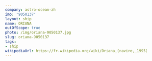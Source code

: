 ```yaml
---
company: astro-ocean-zh
imo: '9050137'
layout: ship
name: ORIANA
outOfScope: true
photo: /img/oriana-9050137.jpg
slug: oriana-9050137
tags:
- ship
wikipediaUrl: https://fr.wikipedia.org/wiki/Oriana_(navire,_1995)
---
```

